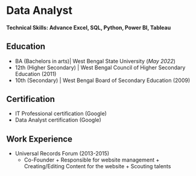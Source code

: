 # Data Analyst

#### Technical Skills: Advance Excel, SQL, Python, Power BI, Tableau

## Education
- BA (Bachelors in arts)| West Bengal State University (_May 2022_)								       		
- 12th (Higher Secondary) | West Bengal Council of Higher Secondary Education (2011)	 			        		
- 10th (Secondary) | West Bengal Board of Secondary Education (2009)

## Certification
 - IT Professional certification (Google)
 - Data Analyst certification (Google)

## Work Experience
 - Universal Records Forum (2013-2015)
    * Co-Founder
          + Responsible for website management
          + Creating/Editing Content for the website
          + Scouting talents 

